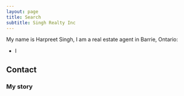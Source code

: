 ```yaml
---
layout: page
title: Search
subtitle: Singh Realty Inc
---
```


My name is Harpreet Singh, I am a real estate agent in Barrie, Ontario:

- I


## Contact
 
### My story

